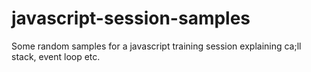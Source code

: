 # javascript-session-samples
Some random samples for a javascript training session explaining ca;ll stack, event loop etc.
